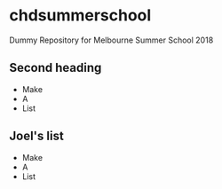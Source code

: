# chdsummerschool
Dummy Repository for Melbourne Summer School 2018

## Second heading
- Make
- A 
- List

## Joel's list

- Make
- A
- List






